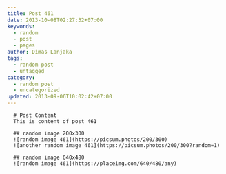 ```yaml
---
title: Post 461
date: 2013-10-08T02:27:32+07:00
keywords:
  - random
  - post
  - pages
author: Dimas Lanjaka
tags:
  - random post
  - untagged
category:
  - random post
  - uncategorized
updated: 2013-09-06T10:02:42+07:00
---
```


      # Post Content
      This is content of post 461

      ## random image 200x300
      ![random image 461](https://picsum.photos/200/300)
      ![another random image 461](https://picsum.photos/200/300?random=1)

      ## random image 640x480
      ![random image 461](https://placeimg.com/640/480/any)
      